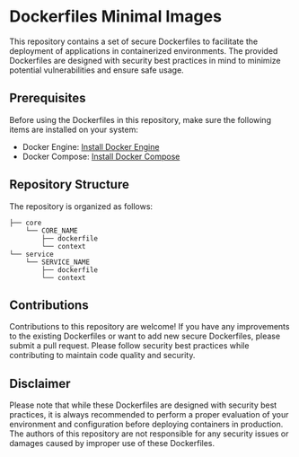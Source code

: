 # Dockerfiles Minimal Images

This repository contains a set of secure Dockerfiles to facilitate the deployment of applications in containerized environments. 
The provided Dockerfiles are designed with security best practices in mind to minimize potential vulnerabilities and ensure safe usage.

## Prerequisites

Before using the Dockerfiles in this repository, make sure the following items are installed on your system:

- Docker Engine: [Install Docker Engine](https://docs.docker.com/engine/install/)
- Docker Compose: [Install Docker Compose](https://docs.docker.com/compose/install/)

## Repository Structure

The repository is organized as follows:
```text
├── core
	└── CORE_NAME
		├── dockerfile
		└── context
└── service
	└── SERVICE_NAME
		├── dockerfile
		└── context
```
## Contributions
Contributions to this repository are welcome! If you have any improvements to the existing Dockerfiles or want to add new secure Dockerfiles, please submit a pull request. Please follow security best practices while contributing to maintain code quality and security.

## Disclaimer
Please note that while these Dockerfiles are designed with security best practices, it is always recommended to perform a proper evaluation of your environment and configuration before deploying containers in production. The authors of this repository are not responsible for any security issues or damages caused by improper use of these Dockerfiles.